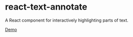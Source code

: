 # react-text-annotate

A React component for interactively highlighting parts of text.

[Demo](https://mcamac.github.io/react-text-annotate/)
